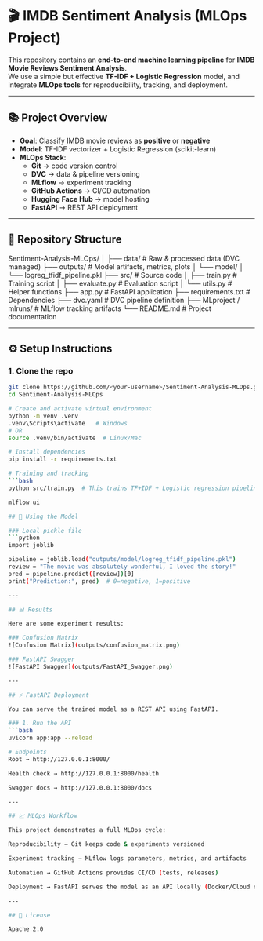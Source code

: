 # 🎬 IMDB Sentiment Analysis (MLOps Project)

This repository contains an **end-to-end machine learning pipeline** for **IMDB Movie Reviews Sentiment Analysis**.  
We use a simple but effective **TF-IDF + Logistic Regression** model, and integrate **MLOps tools** for reproducibility, tracking, and deployment.

---

## 📚 Project Overview
- **Goal**: Classify IMDB movie reviews as **positive** or **negative**  
- **Model**: TF-IDF vectorizer + Logistic Regression (scikit-learn)  
- **MLOps Stack**:
  - **Git** → code version control  
  - **DVC** → data & pipeline versioning  
  - **MLflow** → experiment tracking  
  - **GitHub Actions** → CI/CD automation  
  - **Hugging Face Hub** → model hosting  
  - **FastAPI** → REST API deployment  

---

## 📂 Repository Structure
Sentiment-Analysis-MLOps/
│
├── data/ # Raw & processed data (DVC managed)
├── outputs/ # Model artifacts, metrics, plots
│ └── model/
│ └── logreg_tfidf_pipeline.pkl
├── src/ # Source code
│ ├── train.py # Training script
│ ├── evaluate.py # Evaluation script
│ └── utils.py # Helper functions
├── app.py # FastAPI application
├── requirements.txt # Dependencies
├── dvc.yaml # DVC pipeline definition
├── MLproject / mlruns/ # MLflow tracking artifacts
└── README.md # Project documentation


---

## ⚙️ Setup Instructions

### 1. Clone the repo
```bash
git clone https://github.com/<your-username>/Sentiment-Analysis-MLOps.git
cd Sentiment-Analysis-MLOps

# Create and activate virtual environment
python -m venv .venv
.venv\Scripts\activate   # Windows
# OR
source .venv/bin/activate  # Linux/Mac

# Install dependencies
pip install -r requirements.txt

# Training and tracking
```bash
python src/train.py  # This trains TF+IDF + Logistic regression pipeling and saves outputs/model/               logreg_tfidf_pipeline.pkl, metrics and plots are saved inside mlruns/ (tracked by mlflow)

mlflow ui

## 🧠 Using the Model

### Local pickle file
```python
import joblib

pipeline = joblib.load("outputs/model/logreg_tfidf_pipeline.pkl")
review = "The movie was absolutely wonderful, I loved the story!"
pred = pipeline.predict([review])[0]
print("Prediction:", pred)  # 0=negative, 1=positive

---

## 📊 Results

Here are some experiment results:

### Confusion Matrix
![Confusion Matrix](outputs/confusion_matrix.png)

### FastAPI Swagger
![FastAPI Swagger](outputs/FastAPI_Swagger.png)

---

## ⚡ FastAPI Deployment

You can serve the trained model as a REST API using FastAPI.

### 1. Run the API
```bash
uvicorn app:app --reload

# Endpoints
Root → http://127.0.0.1:8000/

Health check → http://127.0.0.1:8000/health

Swagger docs → http://127.0.0.1:8000/docs

---

## 📈 MLOps Workflow

This project demonstrates a full MLOps cycle:

Reproducibility → Git keeps code & experiments versioned

Experiment tracking → MLflow logs parameters, metrics, and artifacts

Automation → GitHub Actions provides CI/CD (tests, releases)

Deployment → FastAPI serves the model as an API locally (Docker/Cloud next 🚀)

---

## 📜 License

Apache 2.0


